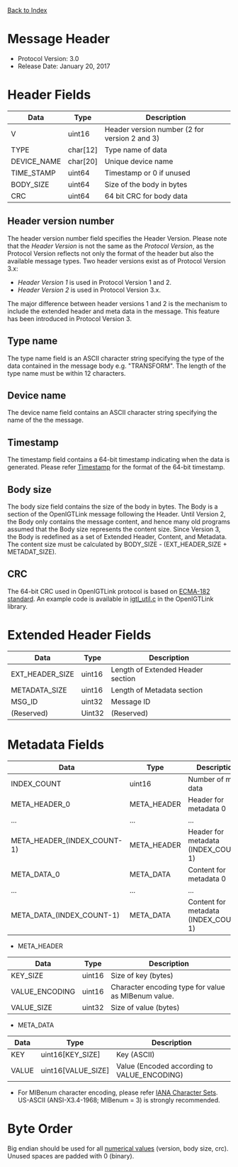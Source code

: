 [Back to Index](/Documents/Protocol/index.md)

Message Header
==============

- Protocol Version: 3.0
- Release Date: January 20, 2017

Header Fields
=============

 Data         | Type          | Description
--------------|---------------|-------------------------------------------------
 V            | uint16        | Header version number (2 for version 2 and 3)
 TYPE         | char[12]      | Type name of data
 DEVICE_NAME  | char[20]      | Unique device name
 TIME_STAMP   | uint64        | Timestamp or 0 if unused
 BODY_SIZE    | uint64        | Size of the body in bytes
 CRC          | uint64        | 64 bit CRC for body data


Header version number
---------------------

The header version number field specifies the Header Version. Please note
that the *Header Version* is not the same as the *Protocol Version*, as
the Protocol Version reflects not only the format of the header but also
the available message types. Two header versions exist as of Protocol Version 3.x:

- _Header Version 1_ is used in Protocol Version 1 and 2.
- _Header Version 2_ is used in Protocol Version 3.x.

The major difference between header versions 1 and 2 is the mechanism to include
the extended header and meta data in the message. This feature has been introduced
in Protocol Version 3.

Type name
---------

The type name field is an ASCII character string specifying the type of the data
contained in the message body e.g. "TRANSFORM". The length of the type name must
be within 12 characters. 

Device name
-----------

The device name field contains an ASCII character string specifying the name of
the the message. 

Timestamp
---------

The timestamp field contains a 64-bit timestamp indicating when the data is
generated. Please refer [Timestamp](timestamp.html) for the format of the 64-bit
timestamp.

Body size
---------

The body size field contains the size of the body in bytes. The Body is a section
of the OpenIGTLink message following the Header. Until Version 2, the Body 
only contains the message content, and hence many old programs assumed that
the Body size represents the content size. Since Version 3, the Body is redefined
as a set of Extended Header, Content, and Metadata. The content size must be
calculated by BODY_SIZE - (EXT_HEADER_SIZE + METADAT_SIZE).

CRC
---
The 64-bit CRC used in OpenIGTLink protocol is based on
[ECMA-182 standard](http://www.ecma-international.org/publications/files/ECMA-ST/Ecma-182.pdf).
An example code is available in [igtl_util.c](/Source/igtlutil/igtl_unit.h)
in the OpenIGTLink library.

Extended Header Fields
======================

 Data            | Type          | Description
-----------------|---------------|----------------------------------------------
 EXT_HEADER_SIZE | uint16        | Length of Extended Header section
 METADATA_SIZE   | uint16        | Length of Metadata section
 MSG_ID          | uint32        | Message ID
 (Reserved)      | Uint32        | (Reserved)


Metadata Fields
===============

 Data                       | Type        | Description
----------------------------|-------------|-------------------------------------
 INDEX_COUNT                | uint16      | Number of meta data
 META_HEADER_0              | META_HEADER | Header for metadata 0
 ...                        | ...         | ...
 META_HEADER_(INDEX_COUNT-1)| META_HEADER | Header for metadata (INDEX_COUNT-1)
 META_DATA_0                | META_DATA   | Content for metadata 0
 ...                        | ...         | ...
 META_DATA_(INDEX_COUNT-1)  | META_DATA   | Content for metadata (INDEX_COUNT-1)

- META_HEADER

 Data           | Type        | Description
----------------|-------------|--------------------------------------------------
 KEY_SIZE       | uint16      | Size of key (bytes)
 VALUE_ENCODING | uint16      | Character encoding type for value as MIBenum value. 
 VALUE_SIZE     | uint32      | Size of value (bytes)

- META_DATA

 Data  | Type                 | Description
-------|----------------------|--------------------------------------------------
 KEY   | uint16[KEY_SIZE]     | Key (ASCII)
 VALUE | uint16[VALUE_SIZE]   | Value (Encoded according to VALUE_ENCODING)

* For MIBenum character encoding, please refer [IANA Character Sets](http://www.iana.org/assignments/character-sets). US-ASCII (ANSI-X3.4-1968; MIBenum = 3) is strongly recommended.

Byte Order
==========

Big endian should be used for all [numerical values](http://www.opengroup.org/onlinepubs/007908799/xns/htonl.html)
(version, body size, crc). Unused spaces are padded with 0 (binary).



